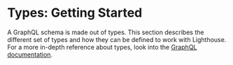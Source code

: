# Types: Getting Started
A GraphQL schema is made out of types. This section describes the different set of types
and how they can be defined to work with Lighthouse. For a more in-depth reference about types,
look into the [GraphQL documentation](https://graphql.org/learn/schema/).
